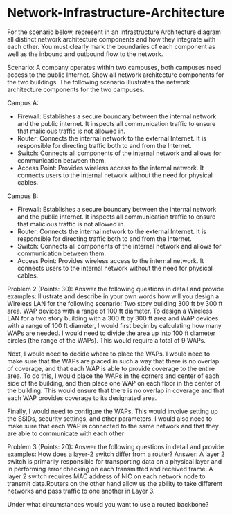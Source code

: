 # Network-Infrastructure-Architecture

For the scenario below, represent in an Infrastructure Architecture diagram all distinct network architecture components and how they integrate with each other. You must clearly mark the boundaries of each component as well as the inbound and outbound flow to the network.

Scenario: A company operates within two campuses, both campuses need access to the public Internet. Show all network architecture components for the two buildings.
The following scenario illustrates the network architecture components for the two campuses.

Campus A:
- Firewall: Establishes a secure boundary between the internal network and the public internet. It inspects all communication traffic to ensure that malicious traffic is not allowed in. 
- Router: Connects the internal network to the external Internet. It is responsible for directing traffic both to and from the Internet.
- Switch: Connects all components of the internal network and allows for communication between them.
- Access Point: Provides wireless access to the internal network. It connects users to the internal network without the need for physical cables.

Campus B:
- Firewall: Establishes a secure boundary between the internal network and the public internet. It inspects all communication traffic to ensure that malicious traffic is not allowed in. 
- Router: Connects the internal network to the external Internet. It is responsible for directing traffic both to and from the Internet.
- Switch: Connects all components of the internal network and allows for communication between them.
- Access Point: Provides wireless access to the internal network. It connects users to the internal network without the need for physical cables.


Problem 2 (Points: 30): Answer the following questions in detail and provide examples:
Illustrate and describe in your own words how will you design a Wireless LAN for the following scenario:
Two story building 300 ft by 300 ft area.
WAP devices with a range of 100 ft diameter.
To design a Wireless LAN for a two story building with a 300 ft by 300 ft area and WAP devices with a range of 100 ft diameter, I would first begin by calculating how many WAPs are needed. I would need to divide the area up into 100 ft diameter circles (the range of the WAPs). This would require a total of 9 WAPs. 

Next, I would need to decide where to place the WAPs. I would need to make sure that the WAPs are placed in such a way that there is no overlap of coverage, and that each WAP is able to provide coverage to the entire area. To do this, I would place the WAPs in the corners and center of each side of the building, and then place one WAP on each floor in the center of the building. This would ensure that there is no overlap in coverage and that each WAP provides coverage to its designated area. 

Finally, I would need to configure the WAPs. This would involve setting up the SSIDs, security settings, and other parameters. I would also need to make sure that each WAP is connected to the same network and that they are able to communicate with each other

Problem 3 (Points: 20): Answer the following questions in detail and provide examples:
How does a layer-2 switch differ from a router?
Answer:
A layer 2 switch is primarily responsible for transporting data on a physical layer and in performing error 
checking on each transmitted and received frame. A layer 2 switch requires MAC 
address of NIC on each network node to transmit data.Routers on the other hand 
allow us the ability to take different networks and pass traffic to one another 
in Layer 3.

Under what circumstances would you want to use a routed backbone?

